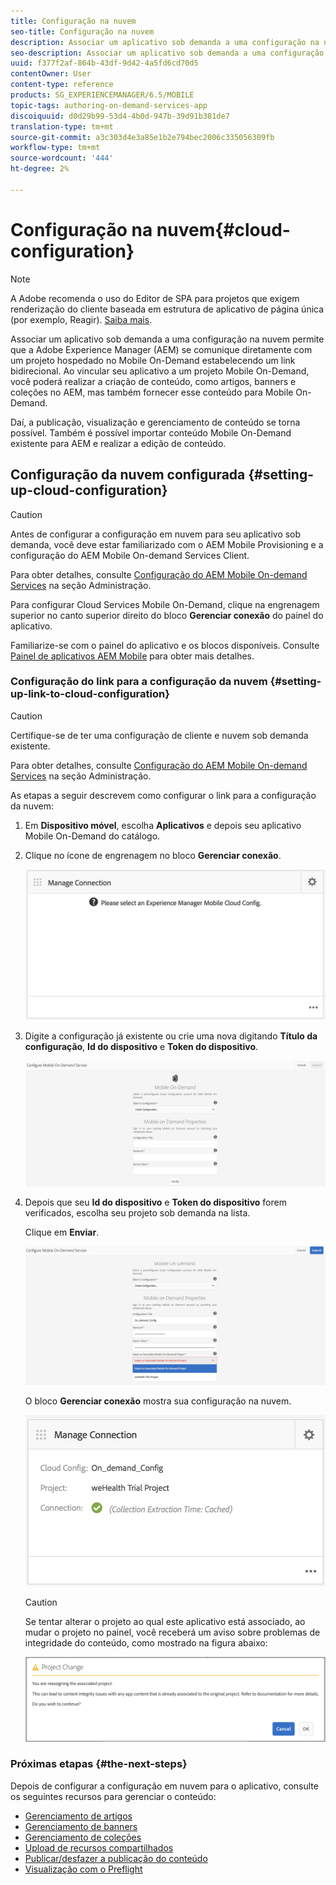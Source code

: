 ```yaml
---
title: Configuração na nuvem
seo-title: Configuração na nuvem
description: Associar um aplicativo sob demanda a uma configuração na nuvem permite que a Adobe Experience Manager (AEM) se comunique diretamente com um projeto hospedado no Mobile On-Demand estabelecendo um link bidirecional. Siga esta página para saber mais.
seo-description: Associar um aplicativo sob demanda a uma configuração na nuvem permite que a Adobe Experience Manager (AEM) se comunique diretamente com um projeto hospedado no Mobile On-Demand estabelecendo um link bidirecional. Siga esta página para saber mais.
uuid: f377f2af-864b-43df-9d42-4a5fd6cd70d5
contentOwner: User
content-type: reference
products: SG_EXPERIENCEMANAGER/6.5/MOBILE
topic-tags: authoring-on-demand-services-app
discoiquuid: d0d29b99-53d4-4b0d-947b-39d91b381de7
translation-type: tm+mt
source-git-commit: a3c303d4e3a85e1b2e794bec2006c335056309fb
workflow-type: tm+mt
source-wordcount: '444'
ht-degree: 2%

---
```



# Configuração na nuvem{#cloud-configuration}

>[!NOTE]
>
>A Adobe recomenda o uso do Editor de SPA para projetos que exigem renderização do cliente baseada em estrutura de aplicativo de página única (por exemplo, Reagir). [Saiba mais](/help/sites-developing/spa-overview.md).

Associar um aplicativo sob demanda a uma configuração na nuvem permite que a Adobe Experience Manager (AEM) se comunique diretamente com um projeto hospedado no Mobile On-Demand estabelecendo um link bidirecional. Ao vincular seu aplicativo a um projeto Mobile On-Demand, você poderá realizar a criação de conteúdo, como artigos, banners e coleções no AEM, mas também fornecer esse conteúdo para Mobile On-Demand.

Daí, a publicação, visualização e gerenciamento de conteúdo se torna possível. Também é possível importar conteúdo Mobile On-Demand existente para AEM e realizar a edição de conteúdo.

## Configuração da nuvem configurada {#setting-up-cloud-configuration}

>[!CAUTION]
>
>Antes de configurar a configuração em nuvem para seu aplicativo sob demanda, você deve estar familiarizado com o AEM Mobile Provisioning e a configuração do AEM Mobile On-demand Services Client.
>
>Para obter detalhes, consulte [Configuração do AEM Mobile On-demand Services](/help/mobile/aem-mobile-setup.md) na seção Administração.

Para configurar Cloud Services Mobile On-Demand, clique na engrenagem superior no canto superior direito do bloco **Gerenciar conexão** do painel do aplicativo.

Familiarize-se com o painel do aplicativo e os blocos disponíveis. Consulte [Painel de aplicativos AEM Mobile](/help/mobile/mobile-apps-ondemand-application-dashboard.md) para obter mais detalhes.

### Configuração do link para a configuração da nuvem {#setting-up-link-to-cloud-configuration}

>[!CAUTION]
>
>Certifique-se de ter uma configuração de cliente e nuvem sob demanda existente.
>
>Para obter detalhes, consulte [Configuração do AEM Mobile On-demand Services](/help/mobile/aem-mobile-setup.md) na seção Administração.

As etapas a seguir descrevem como configurar o link para a configuração da nuvem:

1. Em **Dispositivo móvel**, escolha **Aplicativos** e depois seu aplicativo Mobile On-Demand do catálogo.
1. Clique no ícone de engrenagem no bloco **Gerenciar conexão**.

   ![chlimage_1-65](assets/chlimage_1-65.png)

1. Digite a configuração já existente ou crie uma nova digitando **Título da configuração**, **Id do dispositivo** e **Token do dispositivo**.

   ![chlimage_1-66](assets/chlimage_1-66.png)

1. Depois que seu **Id do dispositivo** e **Token do dispositivo** forem verificados, escolha seu projeto sob demanda na lista.

   Clique em **Enviar**.

   ![chlimage_1-67](assets/chlimage_1-67.png)

   O bloco **Gerenciar conexão** mostra sua configuração na nuvem.

   ![chlimage_1-68](assets/chlimage_1-68.png)

   >[!CAUTION]
   >
   >Se tentar alterar o projeto ao qual este aplicativo está associado, ao mudar o projeto no painel, você receberá um aviso sobre problemas de integridade do conteúdo, como mostrado na figura abaixo:

   ![chlimage_1-69](assets/chlimage_1-69.png)

### Próximas etapas {#the-next-steps}

Depois de configurar a configuração em nuvem para o aplicativo, consulte os seguintes recursos para gerenciar o conteúdo:

* [Gerenciamento de artigos](/help/mobile/mobile-on-demand-managing-articles.md)
* [Gerenciamento de banners](/help/mobile/mobile-on-demand-managing-banners.md)
* [Gerenciamento de coleções](/help/mobile/mobile-on-demand-managing-collections.md)
* [Upload de recursos compartilhados](/help/mobile/mobile-on-demand-shared-resources.md)
* [Publicar/desfazer a publicação do conteúdo](/help/mobile/mobile-on-demand-publishing-unpublishing.md)
* [Visualização com o Preflight](/help/mobile/aem-mobile-manage-ondemand-services.md)
